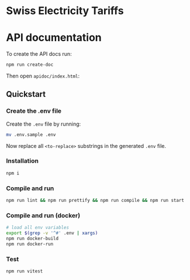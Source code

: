 # Swiss Electricity Tariffs

# API documentation

To create the API docs run:

```bash
npm run create-doc
```

Then open `apidoc/index.html`:

## Quickstart

### Create the .env file

Create the `.env` file by running:

```bash
mv .env.sample .env
```

Now replace all `<to-replace>` substrings in the generated `.env` file.

### Installation

```bash
npm i
```

### Compile and run

```bash
npm run lint && npm run prettify && npm run compile && npm run start
```

### Compile and run (docker)

```bash
# load all env variables
export $(grep -v '^#' .env | xargs)
npm run docker-build
npm run docker-run
```

### Test

```bash
npm run vitest
```
